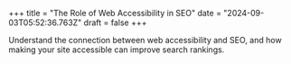 +++
title = "The Role of Web Accessibility in SEO"
date = "2024-09-03T05:52:36.763Z"
draft = false
+++

  Understand the connection between web accessibility and SEO, and how making your site accessible can improve search rankings.
        